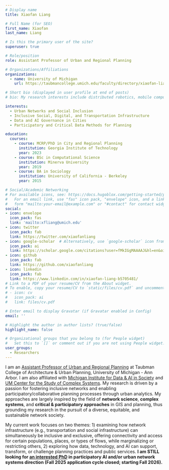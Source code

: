 ```yaml
---
# Display name
title: Xiaofan Liang

# Full Name (for SEO)
first_name: Xiaofan 
last_name: Liang

# Is this the primary user of the site?
superuser: true

# Role/position
role: Assistant Professor of Urban and Regional Planning

# Organizations/Affiliations
organizations:
  - name: University of Michigan 
    url: https://taubmancollege.umich.edu/faculty/directory/xiaofan-liang/

# Short bio (displayed in user profile at end of posts)
# bio: My research interests include distributed robotics, mobile computing and programmable matter.

interests:
  - Urban Networks and Social Inclusion 
  - Inclusive Social, Digital, and Transportation Infrastructure
  - Data and AI Governance in Cities 
  - Participatory and Critical Data Methods for Planning 

education:
  courses:
    - course: MCRP/PhD in City and Regional Planning
      institution: Georgia Institute of Technology
      year: 2023
    - course: BSc in Computational Science
      institution: Minerva University 
      year: 2019
    - course: BA in Sociology
      institution: University of California - Berkeley
      year: 2015

# Social/Academic Networking
# For available icons, see: https://docs.hugoblox.com/getting-started/page-builder/#icons
#   For an email link, use "fas" icon pack, "envelope" icon, and a link in the
#   form "mailto:your-email@example.com" or "#contact" for contact widget.
social:
- icon: envelope
  icon_pack: fas
  link: 'mailto:xfliang@umich.edu'
- icon: twitter
  icon_pack: fab
  link: https://twitter.com/xiaofanliang
- icon: google-scholar  # Alternatively, use `google-scholar` icon from `ai` icon pack
  icon_pack: ai
  link: https://scholar.google.com/citations?user=fMkIGgMAAAAJ&hl=en&oi=ao
- icon: github
  icon_pack: fab
  link: https://github.com/xiaofanliang
- icon: linkedin
  icon_pack: fab
  link: https://www.linkedin.com/in/xiaofan-liang-b5705481/
# Link to a PDF of your resume/CV from the About widget.
# To enable, copy your resume/CV to `static/files/cv.pdf` and uncomment the lines below.
# - icon: cv
#   icon_pack: ai
#   link: files/cv.pdf

# Enter email to display Gravatar (if Gravatar enabled in Config)
email: ''

# Highlight the author in author lists? (true/false)
highlight_name: false

# Organizational groups that you belong to (for People widget)
#   Set this to `[]` or comment out if you are not using People widget.
user_groups:
  - Researchers
---
```


I am an [Assistant Professor of Urban and Regional Planning](https://taubmancollege.umich.edu/faculty/directory/xiaofan-liang/) at Taubman College of Architecture & Urban Planning, University of Michigan - Ann Arbor. I am also affiliated with [Michigan Institute for Data & AI in Society](https://midas.umich.edu/directory/xiaofan-liang/) and [UM Center for the Study of Complex Systems](https://lsa.umich.edu/cscs). My research is driven by a passion for fostering inclusive networks and enabling participatory/collaborative planning processes through urban analytics. My approaches are largely inspired by the field of **network science**, **complex systems**, and **critical & participatory approaches** in GIS and planning, thus grounding my research in the pursuit of a diverse, equitable, and sustainable network society. 

My current work focuses on two themes: 1) examining how network infrastructure (e.g., transportation and social infrastructure) can simultaneously be inclusive and exclusive, offering connectivity and access for certain populations, places, or types of flows, while marginalizing or restricting others, 2) exploring how data, technology, and AI can support, transform, or challenge planning practices and public services. **I am STILL looking for [an interested PhD](https://xfliang.notion.site/PhD-Invitation-to-work-with-Dr-Liang-e81f61ec6cd849cbad2e639880bca0f6) in participatory AI and/or urban network systems direction (Fall 2025 application cycle closed; starting Fall 2026).**
